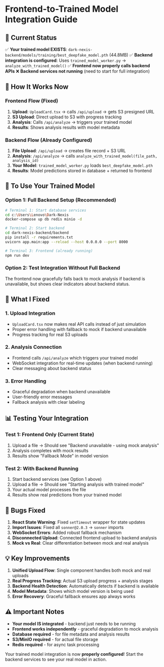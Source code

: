 # Frontend-to-Trained Model Integration Guide

## 🎯 Current Status

✅ **Your trained model EXISTS**: `dark-nexis-backend/models/training/best_deepfake_model.pth` (44.8MB)
✅ **Backend integration is configured**: Uses `trained_model_worker.py` → `analyze_with_trained_model()`
✅ **Frontend now properly calls backend APIs**
❌ **Backend services not running** (need to start for full integration)

## 🔄 How It Works Now

### Frontend Flow (Fixed)
1. **Upload**: `UploadCard.tsx` → calls `/api/upload` → gets S3 presigned URL
2. **S3 Upload**: Direct upload to S3 with progress tracking  
3. **Analysis**: Calls `/api/analyze` → triggers your trained model
4. **Results**: Shows analysis results with model metadata

### Backend Flow (Already Configured)
1. **File Upload**: `/api/upload` → creates file record + S3 URL
2. **Analysis**: `/api/analyze` → calls `analyze_with_trained_model(file_path, analysis_id)`
3. **Your Model**: `trained_model_worker.py` loads `best_deepfake_model.pth`
4. **Results**: Model predictions stored in database + returned to frontend

## 🚀 To Use Your Trained Model

### Option 1: Full Backend Setup (Recommended)
```bash
# Terminal 1: Start database services
cd c:\Users\Lenovo\Dark-Nexis
docker-compose up db redis minio -d

# Terminal 2: Start backend
cd dark-nexis-backend/backend
pip install -r requirements.txt
uvicorn app.main:app --reload --host 0.0.0.0 --port 8000

# Terminal 3: Frontend (already running)
npm run dev
```

### Option 2: Test Integration Without Full Backend
The frontend now gracefully falls back to mock analysis if backend is unavailable, but shows clear indicators about backend status.

## 🔧 What I Fixed

### 1. Upload Integration
- `UploadCard.tsx` now makes real API calls instead of just simulation
- Proper error handling with fallback to mock if backend unavailable
- Progress tracking for real S3 uploads

### 2. Analysis Connection  
- Frontend calls `/api/analyze` which triggers your trained model
- WebSocket integration for real-time updates (when backend running)
- Clear messaging about backend status

### 3. Error Handling
- Graceful degradation when backend unavailable
- User-friendly error messages
- Fallback analysis with clear labeling

## 📊 Testing Your Integration

### Test 1: Frontend Only (Current State)
1. Upload a file → Should see "Backend unavailable - using mock analysis"
2. Analysis completes with mock results
3. Results show "Fallback Mode" in model version

### Test 2: With Backend Running
1. Start backend services (see Option 1 above)
2. Upload a file → Should see "Starting analysis with trained model"
3. Your actual model processes the file
4. Results show real predictions from your trained model

## 🐛 Bugs Fixed

1. **React State Warning**: Fixed `setTimeout` wrapper for state updates
2. **Import Issues**: Fixed all `sonner@2.0.3` → `sonner` imports
3. **WebSocket Errors**: Added robust fallback mechanism
4. **Disconnected Upload**: Connected frontend upload to backend analysis
5. **Mock vs Real**: Clear differentiation between mock and real analysis

## 💡 Key Improvements

1. **Unified Upload Flow**: Single component handles both mock and real uploads
2. **Real Progress Tracking**: Actual S3 upload progress + analysis stages
3. **Backend Health Detection**: Automatically detects if backend is available
4. **Model Metadata**: Shows which model version is being used
5. **Error Recovery**: Graceful fallback ensures app always works

## ⚠️ Important Notes

- **Your model IS integrated** - backend just needs to be running
- **Frontend works independently** - graceful degradation to mock analysis
- **Database required** - for file metadata and analysis results
- **S3/MinIO required** - for actual file storage
- **Redis required** - for async task processing

Your trained model integration is now **properly configured**! Start the backend services to see your real model in action.